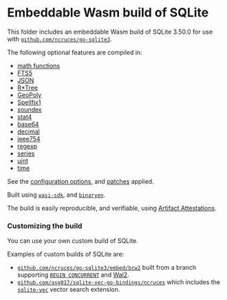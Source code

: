 # Embeddable Wasm build of SQLite

This folder includes an embeddable Wasm build of SQLite 3.50.0 for use with
[`github.com/ncruces/go-sqlite3`](https://pkg.go.dev/github.com/ncruces/go-sqlite3).

The following optional features are compiled in:
- [math functions](https://sqlite.org/lang_mathfunc.html)
- [FTS5](https://sqlite.org/fts5.html)
- [JSON](https://sqlite.org/json1.html)
- [R*Tree](https://sqlite.org/rtree.html)
- [GeoPoly](https://sqlite.org/geopoly.html)
- [Spellfix1](https://sqlite.org/spellfix1.html)
- [soundex](https://sqlite.org/lang_corefunc.html#soundex)
- [stat4](https://sqlite.org/compile.html#enable_stat4)
- [base64](https://github.com/sqlite/sqlite/blob/master/ext/misc/base64.c)
- [decimal](https://github.com/sqlite/sqlite/blob/master/ext/misc/decimal.c)
- [ieee754](https://github.com/sqlite/sqlite/blob/master/ext/misc/ieee754.c)
- [regexp](https://github.com/sqlite/sqlite/blob/master/ext/misc/regexp.c)
- [series](https://github.com/sqlite/sqlite/blob/master/ext/misc/series.c)
- [uint](https://github.com/sqlite/sqlite/blob/master/ext/misc/uint.c)
- [time](../sqlite3/time.c)

See the [configuration options](../sqlite3/sqlite_opt.h),
and [patches](../sqlite3) applied.

Built using [`wasi-sdk`](https://github.com/WebAssembly/wasi-sdk),
and [`binaryen`](https://github.com/WebAssembly/binaryen).

The build is easily reproducible, and verifiable, using
[Artifact Attestations](https://github.com/ncruces/go-sqlite3/attestations).

### Customizing the build

You can use your own custom build of SQLite.

Examples of custom builds of SQLite are:
- [`github.com/ncruces/go-sqlite3/embed/bcw2`](https://github.com/ncruces/go-sqlite3/tree/main/embed/bcw2)
  built from a branch supporting [`BEGIN CONCURRENT`](https://sqlite.org/src/doc/begin-concurrent/doc/begin_concurrent.md)
  and [Wal2](https://sqlite.org/cgi/src/doc/wal2/doc/wal2.md).
- [`github.com/asg017/sqlite-vec-go-bindings/ncruces`](https://github.com/asg017/sqlite-vec-go-bindings)
  which includes the [`sqlite-vec`](https://github.com/asg017/sqlite-vec) vector search extension.